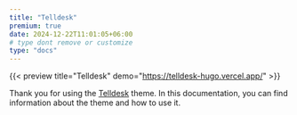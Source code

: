 ```yaml
---
title: "Telldesk"
premium: true
date: 2024-12-22T11:01:05+06:00
# type dont remove or customize
type: "docs"
---
```


{{< preview title="Telldesk" demo="https://telldesk-hugo.vercel.app/" >}}

Thank you for using the [Telldesk](https://gethugothemes.com/products/telldesk/) theme. In this documentation, you can find information about the theme and how to use it.
